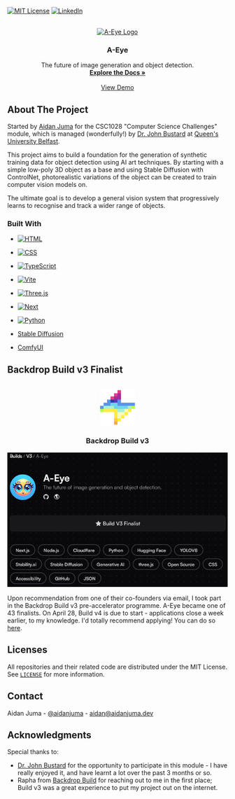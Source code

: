 <a name="readme-top"></a>

[![MIT License][license-shield]][license-url]
[![LinkedIn][linkedin-shield]][linkedin-url]

<br />
<div align="center">
    <a href="https://github.com/A-Eye-Project-for-CSC1028">
    <img src="https://avatars.githubusercontent.com/u/158859181?s=400&u=8ef7e6c0404552de0179da9cad4bf924b920e512&v=4" alt="A-Eye Logo" width="80" height="80" />
    </a>
    <h3 align="center">A-Eye</h3>
    <p align="center">
        The future of image generation and object detection.
        <br />
        <a href="https://info.a-eye.tech"><strong>Explore the Docs »</strong></a>
        <br />
        <br />
        <a href="https://a-eye.tech">View Demo</a>
    </p>
</div>

## About The Project

Started by [Aidan Juma](https://github.com/aidanjuma) for the CSC1028 "Computer Science Challenges" module, which is managed (wonderfully!) by [Dr. John Bustard](https://pure.qub.ac.uk/en/persons/john-bustard) at [Queen's University Belfast](https://qub.ac.uk).

This project aims to build a foundation for the generation of synthetic training data for object detection using AI art techniques. By starting with a simple low-poly 3D object as a base and using Stable Diffusion with ControlNet, photorealistic variations of the object can be created to train computer vision models on.

The ultimate goal is to develop a general vision system that progressively learns to recognise and track a wider range of objects.

### Built With

- [![HTML][HTML]][HTML-url]

- [![CSS][CSS]][CSS-url]

- [![TypeScript][TypeScript]][TypeScript-url]

- [![Vite][Vite.js]][Vite-url]

- [![Three.js][Three.js]][Three.js-url]

- [![Next][Next.js]][Next-url]

- [![Python][Python]][Python-url]

- [Stable Diffusion](https://stability.ai/news/stable-diffusion-public-release)

- [ComfyUI](https://github.com/comfyanonymous/ComfyUI)

## Backdrop Build v3 Finalist

<br />
<div align="center">
    <a href="https://github.com/A-Eye-Project-for-CSC1028">
    <img src="https://raw.githubusercontent.com/A-Eye-Project-for-CSC1028/.github/master/assets/backdrop-build.png" alt="Backdrop Build Logo" width="80" height="80" />
    </a>
    <h3 align="center">Backdrop Build v3</h3>
    <a href="https://backdropbuild.com/builds/v3/a-eye">
    <img src="https://raw.githubusercontent.com/A-Eye-Project-for-CSC1028/.github/master/assets/backdrop-build-v3-finalist.png" alt="Build v3 Finalist! :)" />
    </a>
    <br />
</div>

Upon recommendation from one of their co-founders via email, I took part in the Backdrop Build v3 pre-accelerator programme. A-Eye became one of 43 finalists. On April 28, Build v4 is due to start - applications close a week earlier, to my knowledge. I'd totally recommend applying! You can do so [here](https://backdropbuild.com/v4).

## Licenses

All repositories and their related code are distributed under the MIT License. See [`LICENSE`](https://github.com/A-Eye-Project-for-CSC1028/a-eye/blob/master/LICENSE) for more information.

## Contact

Aidan Juma - [@aidanjuma](https://github.com/aidanjuma) - <aidan@aidanjuma.dev>

## Acknowledgments

Special thanks to:

- [Dr. John Bustard](https://linkedin.com/in/johndavidbustard) for the opportunity to participate in this module - I have really enjoyed it, and have learnt a lot over the past 3 months or so.
- Rapha from [Backdrop Build](https://backdropbuild.com) for reaching out to me in the first place; Build v3 was a great experience to put my project out on the internet.

[license-shield]: https://img.shields.io/github/license/othneildrew/Best-README-Template.svg?style=for-the-badge
[license-url]: https://github.com/A-Eye-Project-for-CSC1028/a-eye/blob/master/LICENSE
[linkedin-shield]: https://img.shields.io/badge/-LinkedIn-black.svg?style=for-the-badge&logo=linkedin&colorB=555
[linkedin-url]: https://linkedin.com/in/aidanjuma
[HTML]: https://img.shields.io/badge/html5-%23E34F26.svg?style=for-the-badge&logo=html5&logoColor=white
[HTML-url]: https://developer.mozilla.org/en-US/docs/Web/HTML
[CSS]: https://img.shields.io/badge/css3-%231572B6.svg?style=for-the-badge&logo=css3&logoColor=white
[CSS-url]: https://developer.mozilla.org/en-US/docs/Web/CSS
[TypeScript]: https://img.shields.io/badge/typescript-%23007ACC.svg?style=for-the-badge&logo=typescript&logoColor=white
[TypeScript-url]: https://www.typescriptlang.org/
[Vite.js]: https://img.shields.io/badge/vite-%23646CFF.svg?style=for-the-badge&logo=vite&logoColor=white
[Vite-url]: https://vitejs.dev/
[Three.js]: https://img.shields.io/badge/threejs-black?style=for-the-badge&logo=three.js&logoColor=white
[Three.js-url]: https://threejs.org/
[Next.js]: https://img.shields.io/badge/next.js-000000?style=for-the-badge&logo=nextdotjs&logoColor=white
[Next-url]: https://nextjs.org/
[Python]: https://img.shields.io/badge/python-3670A0?style=for-the-badge&logo=python&logoColor=ffdd54
[Python-url]: https://python.org/
